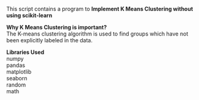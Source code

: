 This script contains a program to **Implement K Means Clustering without using scikit-learn**

**Why K Means Clustering is important?**  
The K-means clustering algorithm is used to find groups which have not been explicitly labeled in the data.

**Libraries Used**  
numpy  
pandas  
matplotlib  
seaborn  
random  
math  


